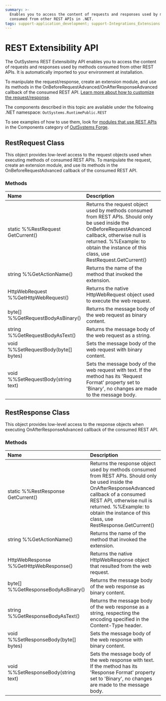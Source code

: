 ```yaml
---
summary: >-
  Enables you to access the content of requests and responses used by methods
  consumed from other REST APIs in .NET.
tags: support-application_development; support-Integrations_Extensions
---
```


# REST Extensibility API

The OutSystems REST Extensibility API enables you to access the content of requests and responses used by methods consumed from other REST APIs. It is automatically imported to your environment at installation.

To manipulate the request/response, create an extension module, and use its methods in the OnBeforeRequestAdvanced/OnAfterResponseAdvanced callback of the consumed REST API. [Learn more about how to customize the request/response](https://github.com/danielmarquespt/docs-product/tree/e7ea3f444d5129dab245c69ab72ae091554bc4fb/src/extensibility-and-integration/rest/consume-rest-apis/advanced-customizations.md%3E).

The components described in this topic are available under the following .NET namespace: `OutSystems.RuntimePublic.REST`

To see examples of how to use them, look for [modules that use REST APIs](https://www.outsystems.com/forge/list?q=REST%20API&t=&o=&tr=False&oss=False&c=&a=&v=11&hd=False&tn=&scat=forge) in the Components category of [OutSystems Forge](https://www.outsystems.com/forge/>).

## RestRequest Class

This object provides low-level access to the request objects used when executing methods of consumed REST APIs. To manipulate the request, create an extension module, and use its methods in the OnBeforeRequestAdvanced callback of the consumed REST API.

### Methods

| Name | Description |
| :--- | :--- |
| static %%RestRequest GetCurrent\(\) | Returns the request object used by methods consumed from REST APIs. Should only be used inside the OnBeforeRequestAdvanced callback, otherwise null is returned. %%Example: to obtain the instance of this class, use RestRequest.GetCurrent\(\) |
| string %%GetActionName\(\) | Returns the name of the method that invoked the extension. |
| HttpWebRequest %%GetHttpWebRequest\(\) | Returns the native HttpWebRequest object used to execute the web request. |
| byte\[\] %%GetRequestBodyAsBinary\(\) | Returns the message body of the web request as binary content. |
| string %%GetRequestBodyAsText\(\) | Returns the message body of the web request as a string. |
| void %%SetRequestBody\(byte\[\] bytes\) | Sets the message body of the web request with binary content. |
| void %%SetRequestBody\(string text\) | Sets the message body of the web request with text. If the method has its 'Request Format' property set to 'Binary', no changes are made to the message body. |

## RestResponse Class

This object provides low-level access to the response objects when executing OnAfterResponseAdvanced callback of the consumed REST API.

### Methods

| Name | Description |
| :--- | :--- |
| static %%RestResponse GetCurrent\(\) | Returns the response object used by methods consumed from REST APIs. Should only be used inside the OnAfterResponseAdvanced callback of a consumed REST API, otherwise null is returned. %%Example: to obtain the instance of this class, use RestResponse.GetCurrent\(\) |
| string %%GetActionName\(\) | Returns the name of the method that invoked the extension. |
| HttpWebResponse %%GetHttpWebResponse\(\) | Returns the native HttpWebResponse object that resulted from the web request. |
| byte\[\] %%GetResponseBodyAsBinary\(\) | Returns the message body of the web response as binary content. |
| string %%GetResponseBodyAsText\(\) | Returns the message body of the web response as a string, respecting the encoding specified in the Content-Type header. |
| void %%SetResponseBody\(byte\[\] bytes\) | Sets the message body of the web response with binary content. |
| void %%SetResponseBody\(string text\) | Sets the message body of the web response with text. If the method has its 'Response Format' property set to 'Binary', no changes are made to the message body. |

